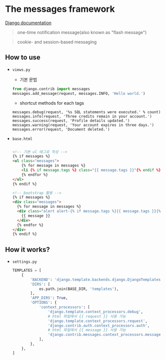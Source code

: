 # The messages framework

[Django documentation](https://docs.djangoproject.com/en/2.1/ref/contrib/messages/)

> one-time notification message(also known as "flash message")

> cookie- and session-based messaging

## How to use

- `views.py`
    - 기본 문법
    ```py
    from django.contrib import messages
    messages.add_message(request, messages.INFO, 'Hello world.')
    ```

    - shortcut methods for each tags
    ```
    messages.debug(request, '%s SQL statements were executed.' % count)
    messages.info(request, 'Three credits remain in your account.')
    messages.success(request, 'Profile details updated.')
    messages.warning(request, 'Your account expires in three days.')
    messages.error(request, 'Document deleted.')
    ```

- `base.html`
    ```html
    
    <!-- 기본 ul 태그로 작성 -->
    {% if messages %}
    <ul class="messages">
        {% for message in messages %}
        <li {% if message.tags %} class="{{ message.tags }}"{% endif %}>{{ message }}</li>
        {% endfor %}
    </ul>
    {% endif %}

    <!-- bootstrap 활용 -->
    {% if messages %}
    <div class="messages">
      {% for message in messages %}
      <div class="alert alert-{% if message.tags %}{{ message.tags }}{% endif %}" role="alert">
        {{ message }}
      </div>
      {% endfor %}
    </div>
    {% endif %}
    ```

## How it works?

- `settings.py`
    ```py
    TEMPLATES = [
        {
            'BACKEND': 'django.template.backends.django.DjangoTemplates',
            'DIRS': [
                os.path.join(BASE_DIR, 'templates'),
            ],
            'APP_DIRS': True,
            'OPTIONS': {
                'context_processors': [
                    'django.template.context_processors.debug',
                    # html 파일에서 {{ request }} 사용 가능
                    'django.template.context_processors.request',
                    'django.contrib.auth.context_processors.auth',
                    # html 파일에서 {{ message }} 사용 가능
                    'django.contrib.messages.context_processors.messages',
                ],
            },
        },
    ]
    ```